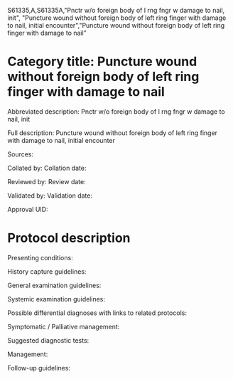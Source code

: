 S61335,A,S61335A,"Pnctr w/o foreign body of l rng fngr w damage to nail, init", "Puncture wound without foreign body of left ring finger with damage to nail, initial encounter","Puncture wound without foreign body of left ring finger with damage to nail"
# Category title: Puncture wound without foreign body of left ring finger with damage to nail

Abbreviated description: Pnctr w/o foreign body of l rng fngr w damage to nail, init

Full description: Puncture wound without foreign body of left ring finger with damage to nail, initial encounter

Sources:

Collated by:
Collation date:

Reviewed by:
Review date:

Validated by:
Validation date:

Approval UID:

# Protocol description

Presenting conditions:

History capture guidelines:

General examination guidelines:

Systemic examination guidelines:

Possible differential diagnoses with links to related protocols:

Symptomatic / Palliative management:

Suggested diagnostic tests:

Management:

Follow-up guidelines:
